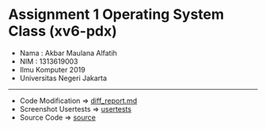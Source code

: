 # Assignment 1 Operating System Class (xv6-pdx)
- Nama : Akbar Maulana Alfatih
- NIM  : 1313619003
- Ilmu Komputer 2019
- Universitas Negeri Jakarta
***
- Code Modification => [diff_report.md](./diff_report.md)
- Screenshot Usertests => [usertests](./usertests)
- Source Code => [source](./source)
